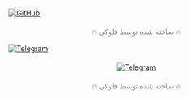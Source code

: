 </p>
<!-- Telegram and GitHub Buttons with Custom ID -->
<div style="margin-top: 15px;">
  <a href="https://github.com/FLOKI000/FLOKI000" target="_blank">
    <img src="https://img.shields.io/badge/GitHub-FLOKI000-181717?style=for-the-badge&logo=github&logoColor=white" alt="GitHub" style="transition: transform 0.3s ease-in-out;" onmouseover="this.style.transform='scale(1.1)'" onmouseout="this.style.transform='scale(1)'">
  </a>
</div>
</div>
</div>

<footer style="margin-top: 20px; text-align: center; color: #7f8c8d;">
  <p>🔥 ساخته شده توسط فلوکی 🔥</p>
</footer>

<!-- Telegram Button with Custom ID -->
<div style="margin-top: 15px;">
  <a href="https://t.me/FLOKI000" target="_blank">
    <img src="https://img.shields.io/badge/Telegram-FLOKI000-1A8FCA?style=for-the-badge&logo=telegram&logoColor=white" alt="Telegram" style="transition: transform 0.3s ease-in-out;" onmouseover="this.style.transform='scale(1.1)'" onmouseout="this.style.transform='scale(1)'">
  </a>
</div>
</div>
</div>

<footer style="margin-top: 20px; text-align: center; color: #7f8c8d;">
<footer style="margin-top: 20px; text-align: center; color: #7f8c8d;">    </p>
    <!-- Telegram Button with Custom ID -->
    <div style="margin-top: 15px;">
      <a href="https://t.me/FLOKI000" target="_blank">
        <img src="https://img.shields.io/badge/Telegram-FLOKI000-1A8FCA?style=for-the-badge&logo=telegram&logoColor=white" alt="Telegram" style="transition: transform 0.3s ease-in-out;" onmouseover="this.style.transform='scale(1.1)'" onmouseout="this.style.transform='scale(1)'">
      </a>
    </div>
  </div>
</div>

<footer style="margin-top: 20px; text-align: center; color: #7f8c8d;">
  <p>🔥 ساخته شده توسط فلوکی 🔥</p>
</footer>
